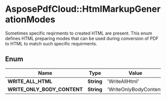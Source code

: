 # AsposePdfCloud::HtmlMarkupGenerationModes
Sometimes specific reqirments to created HTML are present.
This enum defines HTML preparing modes that can be used
during conversion of PDF to HTML to match such specific requirments.
            

## Enum
Name | Type | Value
------------ | ------------- | -------------
**WRITE_ALL_HTML** | **String** | 'WriteAllHtml'
**WRITE_ONLY_BODY_CONTENT** | **String** | 'WriteOnlyBodyContent'



